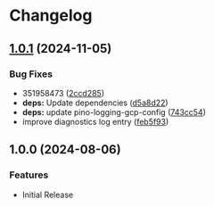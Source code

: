 # Changelog

## [1.0.1](https://github.com/nielm/cloud-solutions/compare/pino-logging-gcp-config-v1.0.0...pino-logging-gcp-config-v1.0.1) (2024-11-05)


### Bug Fixes

* 351958473 ([2ccd285](https://github.com/nielm/cloud-solutions/commit/2ccd2858e6fef6da828a705d264eb6e81d3bd4ef))
* **deps:** Update dependencies ([d5a8d22](https://github.com/nielm/cloud-solutions/commit/d5a8d22769796e90d67ddcc0477c206d12abcbf7))
* **deps:** update pino-logging-gcp-config ([743cc54](https://github.com/nielm/cloud-solutions/commit/743cc54f76e5991be846be3cabb56b5b43365855))
* improve diagnostics log entry ([feb5f93](https://github.com/nielm/cloud-solutions/commit/feb5f9399dc31868cf57d812fbbe845849fa7240))

## 1.0.0 (2024-08-06)


### Features

* Initial Release
